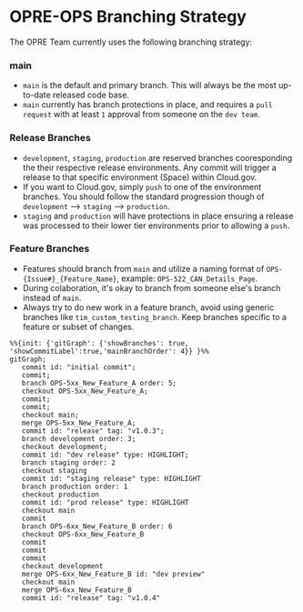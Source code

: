 # OPRE-OPS Branching Strategy

The OPRE Team currently uses the following branching strategy:
### main
* `main` is the default and primary branch. This will always be the most up-to-date released code base.
* `main` currently has branch protections in place, and requires a `pull request` with at least `1` approval from someone on the `dev team`.

### Release Branches
* `development`, `staging`, `production` are reserved branches cooresponding the their respective release environments. Any commit will trigger a release to that specific environment (Space) within Cloud.gov.
* If you want to Cloud.gov, simply `push` to one of the environment branches. You should follow the standard progression though of `development` --> `staging` --> `production`. 
* `staging` and `production` will have protections in place ensuring a release was processed to their lower tier environments prior to allowing a `push`.

### Feature Branches
* Features should branch from `main` and utilize a naming format of `OPS-{Issue#}_{Feature_Name}`, example: `OPS-522_CAN_Details_Page`.
* During colaboration, it's okay to branch from someone else's branch instead of `main`.
* Always try to do new work in a feature branch, avoid using generic branches like `tim_custom_testing_branch`. Keep branches specific to a feature or subset of changes.

```mermaid
%%{init: {'gitGraph': {'showBranches': true, 'showCommitLabel':true,'mainBranchOrder': 4}} }%%
gitGraph;
   commit id: "initial commit";
   commit;
   branch OPS-5xx_New_Feature_A order: 5;
   checkout OPS-5xx_New_Feature_A;
   commit;
   commit;
   checkout main;
   merge OPS-5xx_New_Feature_A;
   commit id: "release" tag: "v1.0.3";
   branch development order: 3;
   checkout development;
   commit id: "dev release" type: HIGHLIGHT;
   branch staging order: 2
   checkout staging
   commit id: "staging release" type: HIGHLIGHT
   branch production order: 1
   checkout production
   commit id: "prod release" type: HIGHLIGHT
   checkout main
   commit
   branch OPS-6xx_New_Feature_B order: 6
   checkout OPS-6xx_New_Feature_B
   commit
   commit
   commit
   checkout development
   merge OPS-6xx_New_Feature_B id: "dev preview"
   checkout main
   merge OPS-6xx_New_Feature_B
   commit id: "release" tag: "v1.0.4"   
```
